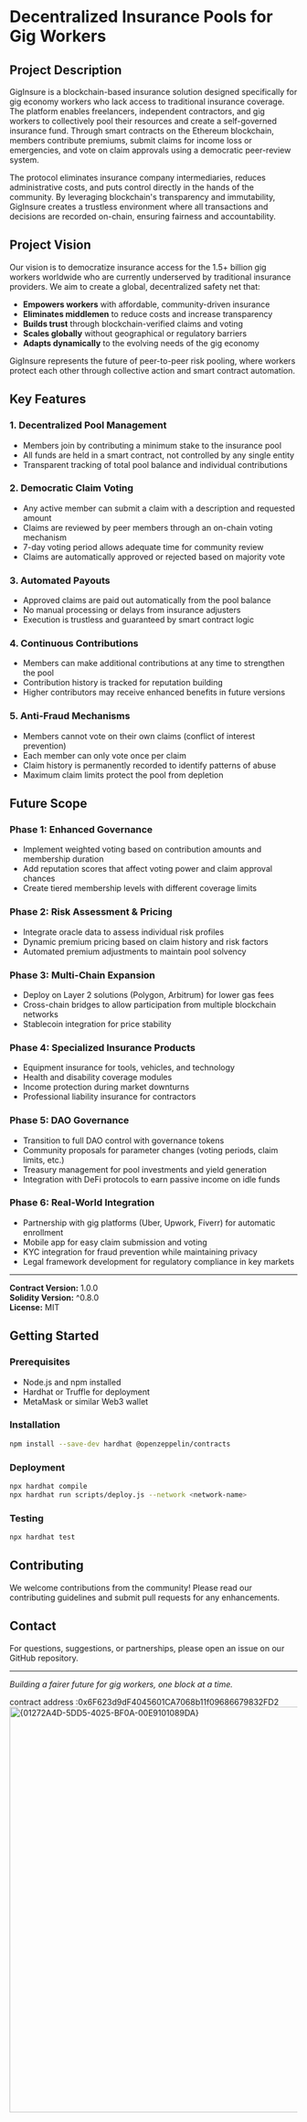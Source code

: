 # Decentralized Insurance Pools for Gig Workers

## Project Description

GigInsure is a blockchain-based insurance solution designed specifically for gig economy workers who lack access to traditional insurance coverage. The platform enables freelancers, independent contractors, and gig workers to collectively pool their resources and create a self-governed insurance fund. Through smart contracts on the Ethereum blockchain, members contribute premiums, submit claims for income loss or emergencies, and vote on claim approvals using a democratic peer-review system.

The protocol eliminates insurance company intermediaries, reduces administrative costs, and puts control directly in the hands of the community. By leveraging blockchain's transparency and immutability, GigInsure creates a trustless environment where all transactions and decisions are recorded on-chain, ensuring fairness and accountability.

## Project Vision

Our vision is to democratize insurance access for the 1.5+ billion gig workers worldwide who are currently underserved by traditional insurance providers. We aim to create a global, decentralized safety net that:

- **Empowers workers** with affordable, community-driven insurance
- **Eliminates middlemen** to reduce costs and increase transparency
- **Builds trust** through blockchain-verified claims and voting
- **Scales globally** without geographical or regulatory barriers
- **Adapts dynamically** to the evolving needs of the gig economy

GigInsure represents the future of peer-to-peer risk pooling, where workers protect each other through collective action and smart contract automation.

## Key Features

### 1. **Decentralized Pool Management**
- Members join by contributing a minimum stake to the insurance pool
- All funds are held in a smart contract, not controlled by any single entity
- Transparent tracking of total pool balance and individual contributions

### 2. **Democratic Claim Voting**
- Any active member can submit a claim with a description and requested amount
- Claims are reviewed by peer members through an on-chain voting mechanism
- 7-day voting period allows adequate time for community review
- Claims are automatically approved or rejected based on majority vote

### 3. **Automated Payouts**
- Approved claims are paid out automatically from the pool balance
- No manual processing or delays from insurance adjusters
- Execution is trustless and guaranteed by smart contract logic

### 4. **Continuous Contributions**
- Members can make additional contributions at any time to strengthen the pool
- Contribution history is tracked for reputation building
- Higher contributors may receive enhanced benefits in future versions

### 5. **Anti-Fraud Mechanisms**
- Members cannot vote on their own claims (conflict of interest prevention)
- Each member can only vote once per claim
- Claim history is permanently recorded to identify patterns of abuse
- Maximum claim limits protect the pool from depletion

## Future Scope

### Phase 1: Enhanced Governance
- Implement weighted voting based on contribution amounts and membership duration
- Add reputation scores that affect voting power and claim approval chances
- Create tiered membership levels with different coverage limits

### Phase 2: Risk Assessment & Pricing
- Integrate oracle data to assess individual risk profiles
- Dynamic premium pricing based on claim history and risk factors
- Automated premium adjustments to maintain pool solvency

### Phase 3: Multi-Chain Expansion
- Deploy on Layer 2 solutions (Polygon, Arbitrum) for lower gas fees
- Cross-chain bridges to allow participation from multiple blockchain networks
- Stablecoin integration for price stability

### Phase 4: Specialized Insurance Products
- Equipment insurance for tools, vehicles, and technology
- Health and disability coverage modules
- Income protection during market downturns
- Professional liability insurance for contractors

### Phase 5: DAO Governance
- Transition to full DAO control with governance tokens
- Community proposals for parameter changes (voting periods, claim limits, etc.)
- Treasury management for pool investments and yield generation
- Integration with DeFi protocols to earn passive income on idle funds

### Phase 6: Real-World Integration
- Partnership with gig platforms (Uber, Upwork, Fiverr) for automatic enrollment
- Mobile app for easy claim submission and voting
- KYC integration for fraud prevention while maintaining privacy
- Legal framework development for regulatory compliance in key markets

---

**Contract Version:** 1.0.0  
**Solidity Version:** ^0.8.0  
**License:** MIT

## Getting Started

### Prerequisites
- Node.js and npm installed
- Hardhat or Truffle for deployment
- MetaMask or similar Web3 wallet

### Installation
```bash
npm install --save-dev hardhat @openzeppelin/contracts
```

### Deployment
```bash
npx hardhat compile
npx hardhat run scripts/deploy.js --network <network-name>
```

### Testing
```bash
npx hardhat test
```

## Contributing

We welcome contributions from the community! Please read our contributing guidelines and submit pull requests for any enhancements.

## Contact

For questions, suggestions, or partnerships, please open an issue on our GitHub repository.

---

*Building a fairer future for gig workers, one block at a time.*


contract address :0x6F623d9dF4045601CA7068b11f09686679832FD2
<img width="1557" height="710" alt="{01272A4D-5DD5-4025-BF0A-00E9101089DA}" src="https://github.com/user-attachments/assets/a4591169-e77f-4957-b42f-836efa1c3bd8" />







